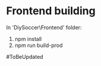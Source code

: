 
# Frontend building

In 'DiySoccer\Frontend' folder:
1) npm install
2) npm run build-prod

#ToBeUpdated


